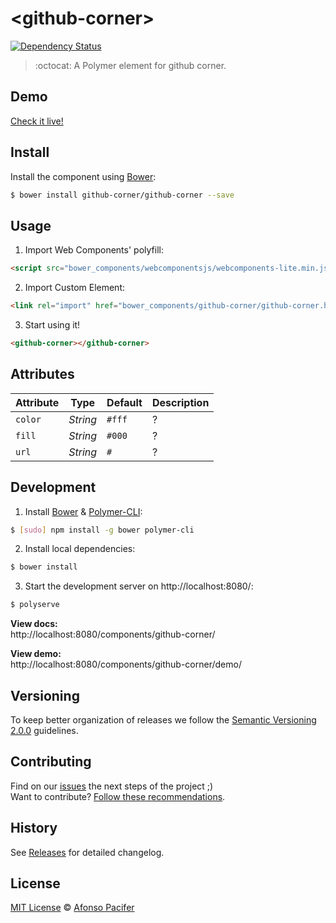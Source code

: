 # &lt;github-corner&gt;

[![Dependency Status](https://www.versioneye.com/user/projects/575910ef7757a0004a1de85d/badge.svg?style=flat)](https://www.versioneye.com/user/projects/575910ef7757a0004a1de85d)

> :octocat: A Polymer element for github corner.


## Demo

[Check it live!](http://afonsopacifer.github.io/github-corner/)

## Install

Install the component using [Bower](http://bower.io/):

```sh
$ bower install github-corner/github-corner --save
```

## Usage

1. Import Web Components' polyfill:

```html
<script src="bower_components/webcomponentsjs/webcomponents-lite.min.js"></script>
```

2. Import Custom Element:

```html
<link rel="import" href="bower_components/github-corner/github-corner.html">
```

3. Start using it!

```html
<github-corner></github-corner>
```

## Attributes

Attribute  | Type        | Default             | Description
---        | ---         | ---                 | ---
`color` | *String*   | `#fff`             | ?
`fill`   | *String*    | `#000`    | ?
`url`     | *String*    | `#`   | ?

## Development

1. Install [Bower](http://bower.io/) & [Polymer-CLI](https://www.polymer-project.org/1.0/docs/tools/polymer-cli):

```sh
$ [sudo] npm install -g bower polymer-cli
```

2. Install local dependencies:

```sh
$ bower install
```

3. Start the development server on http://localhost:8080/:

```sh
$ polyserve
```

**View docs:**<br>
http://localhost:8080/components/github-corner/

**View demo:**<br>
http://localhost:8080/components/github-corner/demo/

## Versioning

To keep better organization of releases we follow the [Semantic Versioning 2.0.0](http://semver.org/) guidelines.

## Contributing
Find on our [issues](https://github.com/afonsopacifer/github-corner/issues/) the next steps of the project ;)
<br>
Want to contribute? [Follow these recommendations](https://github.com/afonsopacifer/github-corner/blob/master/CONTRIBUTING.md).

## History
See [Releases](https://github.com/afonsopacifer/github-corner/releases) for detailed changelog.

## License
[MIT License](https://github.com/afonsopacifer/github-corner/blob/master/LICENSE.md) © [Afonso Pacifer](http://afonsopacifer.com/)
